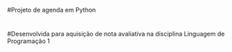 #Projeto de agenda em Python
#
#Desenvolvida para aquisição de nota avaliativa na disciplina Linguagem de Programação 1
#
